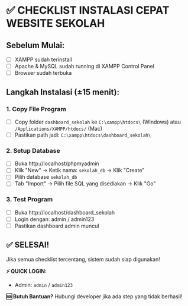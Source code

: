 # ✅ CHECKLIST INSTALASI CEPAT WEBSITE SEKOLAH

## Sebelum Mulai:
- [ ] XAMPP sudah terinstall
- [ ] Apache & MySQL sudah running di XAMPP Control Panel
- [ ] Browser sudah terbuka

## Langkah Instalasi (±15 menit):

### 1. Copy File Program
- [ ] Copy folder `dashboard_sekolah` ke `C:\xampp\htdocs\` (Windows) atau `/Applications/XAMPP/htdocs/` (Mac)
- [ ] Pastikan path jadi: `C:\xampp\htdocs\dashboard_sekolah\`

### 2. Setup Database
- [ ] Buka http://localhost/phpmyadmin
- [ ] Klik "New" → Ketik nama: `sekolah_db` → Klik "Create"
- [ ] Pilih database `sekolah_db`
- [ ] Tab "Import" → Pilih file SQL yang disediakan → Klik "Go"

### 3. Test Program
- [ ] Buka http://localhost/dashboard_sekolah
- [ ] Login dengan: admin / admin123
- [ ] Pastikan dashboard admin muncul

## ✅ SELESAI!

Jika semua checklist tercentang, sistem sudah siap digunakan!

**⚡ QUICK LOGIN:**
- Admin: `admin` / `admin123`

**🆘 Butuh Bantuan?**
Hubungi developer jika ada step yang tidak berhasil! 
